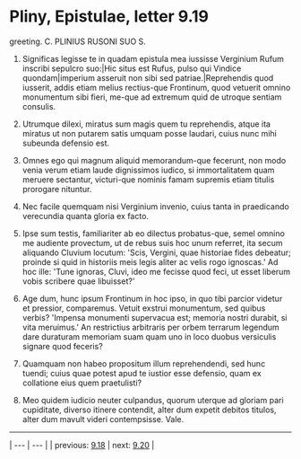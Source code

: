 # Pliny, Epistulae, letter 9.19

greeting. C. PLINIUS RUSONI SUO S.



1. Significas legisse te in quadam epistula mea iussisse Verginium Rufum inscribi sepulcro suo:|Hic situs est Rufus, pulso qui Vindice quondam|imperium asseruit non sibi sed patriae.|Reprehendis quod iusserit, addis etiam melius rectius-que Frontinum, quod vetuerit omnino monumentum sibi fieri, me-que ad extremum quid de utroque sentiam consulis.



2. Utrumque dilexi, miratus sum magis quem tu reprehendis, atque ita miratus ut non putarem satis umquam posse laudari, cuius nunc mihi subeunda defensio est.



3. Omnes ego qui magnum aliquid memorandum-que fecerunt, non modo venia verum etiam laude dignissimos iudico, si immortalitatem quam meruere sectantur, victuri-que nominis famam supremis etiam titulis prorogare nituntur.



4. Nec facile quemquam nisi Verginium invenio, cuius tanta in praedicando verecundia quanta gloria ex facto.



5. Ipse sum testis, familiariter ab eo dilectus probatus-que, semel omnino me audiente provectum, ut de rebus suis hoc unum referret, ita secum aliquando Cluvium locutum: 'Scis, Vergini, quae historiae fides debeatur; proinde si quid in historiis meis legis aliter ac velis rogo ignoscas.' Ad hoc ille: 'Tune ignoras, Cluvi, ideo me fecisse quod feci, ut esset liberum vobis scribere quae libuisset?'



6. Age dum, hunc ipsum Frontinum in hoc ipso, in quo tibi parcior videtur et pressior, comparemus. Vetuit exstrui monumentum, sed quibus verbis? 'Impensa monumenti supervacua est; memoria nostri durabit, si vita meruimus.' An restrictius arbitraris per orbem terrarum legendum dare duraturam memoriam suam quam uno in loco duobus versiculis signare quod feceris?



7. Quamquam non habeo propositum illum reprehendendi, sed hunc tuendi; cuius quae potest apud te iustior esse defensio, quam ex collatione eius quem praetulisti?



8. Meo quidem iudicio neuter culpandus, quorum uterque ad gloriam pari cupiditate, diverso itinere contendit, alter dum expetit debitos titulos, alter dum mavult videri contempsisse. Vale.



---

| --- | --- |
| previous: [9.18](../9.18/) | next: [9.20](../9.20/) |